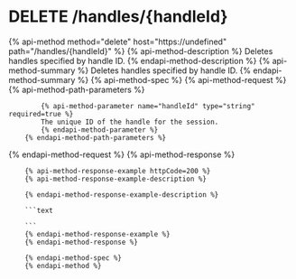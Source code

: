 # DELETE /handles/{handleId}

{% api-method method="delete" host="https://undefined" path="/handles/{handleId}" %}
        {% api-method-description %}
        Deletes handles specified by handle ID.
        {% endapi-method-description %}
        {% api-method-summary %}
        Deletes handles specified by handle ID.
        {% endapi-method-summary %}
        {% api-method-spec %}
        {% api-method-request %}
        {% api-method-path-parameters %}
        
            {% api-method-parameter name="handleId" type="string" required=true %}
            The unique ID of the handle for the session.
            {% endapi-method-parameter %}
        {% endapi-method-path-parameters %}
{% endapi-method-request %}
        {% api-method-response %}
        
        {% api-method-response-example httpCode=200 %}
        {% api-method-response-example-description %}
        
        {% endapi-method-response-example-description %}
        
        ```text
        
        ```
        {% endapi-method-response-example %}
        {% endapi-method-response %}
        
        {% endapi-method-spec %}
        {% endapi-method %}